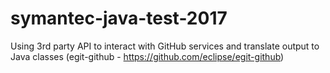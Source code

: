 # symantec-java-test-2017

Using 3rd party API to interact with GitHub services and translate output to Java classes (egit-github - https://github.com/eclipse/egit-github)
